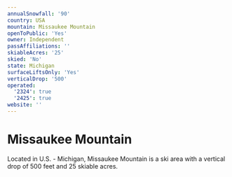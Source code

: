 ```yaml
---
annualSnowfall: '90'
country: USA
mountain: Missaukee Mountain
openToPublic: 'Yes'
owner: Independent
passAffiliations: ''
skiableAcres: '25'
skied: 'No'
state: Michigan
surfaceLiftsOnly: 'Yes'
verticalDrop: '500'
operated:
  '2324': true
  '2425': true
website: ''
---
```



# Missaukee Mountain

Located in U.S. - Michigan, Missaukee Mountain is a ski area with a vertical drop of 500 feet and 25 skiable acres.
